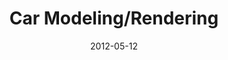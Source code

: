 ---
title: Car Modeling/Rendering
date: 2012-05-12
category: 4
date: 2012-05-12
facts: Low Poly Modeling and Rendering
subpage: false
titleimage: "car-preview.jpg"
gallery:
  - file: "car-red.jpg"
    preview: "car-red-150.jpg"
    description: "Rendering of a red 'BMW 3er like' Car."
  - file: "car-1.jpg"
    preview: "car-1-150.jpg"
    description: "Wireframe side view 'BMW 3er like' Car."
  - file: "car-2.jpg"
    preview: "car-2-150.jpg"
    description: "Shaded wireframe side view 'BMW 3er like' Car."
  - file: "car-3.jpg"
    preview: "car-3-150.jpg"
    description: "Shaded side view 'BMW 3er like' Car."
---